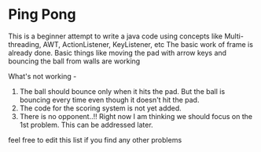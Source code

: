 # Ping Pong
This is a beginner attempt to write a java code using concepts like Multi-threading, AWT, ActionListener, KeyListener, etc
The basic work of frame is already done.
Basic things like moving the pad with arrow keys and bouncing the ball from walls are working

What's not working -
1) The ball should bounce only when it hits the pad. But the ball is bouncing every time even though it doesn't hit the pad.
2) The code for the scoring system is not yet added.
3) There is no opponent..!! Right now I am thinking we should focus on the 1st problem. This can be addressed later.

feel free to edit this list if you find any other problems